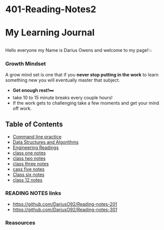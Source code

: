# 401-Reading-Notes2

# My Learning Journal 

##
Hello everyone my Name is Darius Owens and welcome to my page!:boom:
### Growth Mindset
A grow mind set is one that if you **never stop putting in the work** to learn something new you will eventually master that subject.  

- **Get enough rest!**:bed:
- take 10 to 15 minute breaks every couple hours!
- If the work gets to challenging take a few moments and get your mind off work.

## Table of Contents
- [Command line practice](CommandLine.md)
- [Data Structures and Algorithms](DataStructuresAndAlgorithms.md)
- [Engineering Readings](EngineeringReadings.md)
- [class one notes](dayonereadingnotes.md)
- [class two notes](daytworeadingnotes.md)
- [class three notes](daythreereadingnotes.md)
- [cass five notes](dayfivereadingnotes.md)
- [Class six notes](daysixreadingnotes.md)
- [class 12 notes](class12notes.md)

### READING NOTES links
- https://github.com/DariusO92/Reading-notes-201
- https://github.com/DariusO92/Reading-notes-301

### Reasources 
